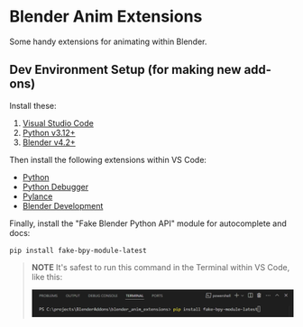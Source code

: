 # Blender Anim Extensions 

Some handy extensions for animating within Blender.

## Dev Environment Setup (for making new add-ons) 

Install these:

1. [Visual Studio Code](https://code.visualstudio.com/)
2. [Python v3.12+](https://www.python.org/downloads/)
2. [Blender v4.2+](https://www.blender.org/download/)

Then install the following extensions within VS Code:

- [Python](https://marketplace.visualstudio.com/items?itemName=ms-python.python)
- [Python Debugger](https://marketplace.visualstudio.com/items?itemName=ms-python.debugpy)
- [Pylance](https://marketplace.visualstudio.com/items?itemName=ms-python.vscode-pylance)
- [Blender Development](https://marketplace.visualstudio.com/items?itemName=JacquesLucke.blender-development) 

Finally, install the "Fake Blender Python API" module for autocomplete and docs:

    pip install fake-bpy-module-latest

> **NOTE** It's safest to run this command in the Terminal within VS Code, like this:
>
> ![terminal_window](terminal.png)
